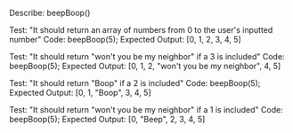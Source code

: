 Describe: beepBoop()

Test: "It should return an array of numbers from 0 to the user's inputted number"
Code: beepBoop(5);
Expected Output: [0, 1, 2, 3, 4, 5]

Test: "It should return "won't you be my neighbor" if a 3 is included"
Code: beepBoop(5);
Expected Output: [0, 1, 2, "won't you be my neighbor", 4, 5]

Test: "It should return "Boop" if a 2 is included"
Code: beepBoop(5);
Expected Output: [0, 1, "Boop", 3, 4, 5]

Test: "It should return "won't you be my neighbor" if a 1 is included"
Code: beepBoop(5);
Expected Output: [0, "Beep", 2, 3, 4, 5]



